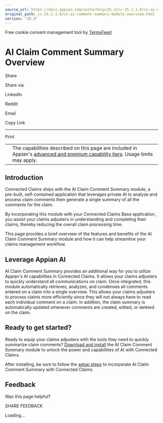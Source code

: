 ```yaml
---
source_url: https://docs.appian.com/suite/help/25.3/cc-25.1.1.0/cc-ai-comment-summary-module_overview.html
original_path: cc-25.1.1.0/cc-ai-comment-summary-module_overview.html
version: "25.3"
---
```


Free cookie consent management tool by [TermsFeed](https://www.termsfeed.com/)

# AI Claim Comment Summary Overview

Share

Share via

LinkedIn

Reddit

Email

Copy Link

* * *

Print

<table><tbody><tr><td><i class="fa fa-info-circle" aria-hidden="true"></i></td><td>The capabilities described on this page are included in Appian's <a href="/suite/help/25.3/Appian_Tiers.html">advanced and premium capability tiers</a>. Usage limits may apply.</td></tr></tbody></table>

## Introduction

Connected Claims ships with the AI Claim Comment Summary module, a pre-built, self-contained application that leverages private AI to analyze and process claim comments then generate a single summary of all the comments for the claim.

By incorporating this module with your Connected Claims Base application, you assist your claims adjusters in understanding and completing their claims, thereby reducing the overall claim processing time.

This page provides a brief overview of the features and benefits of the AI Claim Comment Summary module and how it can help streamline your claims management workflow.

## Leverage Appian AI

AI Claim Comment Summary provides an additional way for you to utilize Appian's AI capabilities in Connected Claims. It allows your claims adjusters to quickly understand all communications on claim. Once integrated, this module automatically retrieves, analyzes, and condenses all comments entered on a claim into a single overview. This allows your claims adjusters to process claims more efficiently since they will not always have to read each individual comment on a claim. In addition, the claim summary is automatically updated whenever comments are created, edited, or deleted on the claim.

## Ready to get started?

Ready to equip your claims adjusters with the tools they need to quickly summarize claim comments? [Download and install](cc-install-ai-comment-summary.html) the AI Claim Comment Summary module to unlock the power and capabilities of AI with Connected Claims.

After installing, be sure to follow the [setup steps](cc-setup-ai-claim-comments-summary.html) to incorporate AI Claim Comment Summary with Connected Claims.

## Feedback

Was this page helpful?

SHARE FEEDBACK

Loading...